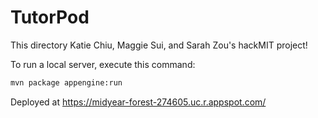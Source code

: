 # TutorPod
This directory Katie Chiu, Maggie Sui, and Sarah Zou's hackMIT project!

To run a local server, execute this
command:

```bash
mvn package appengine:run
```

Deployed at https://midyear-forest-274605.uc.r.appspot.com/
